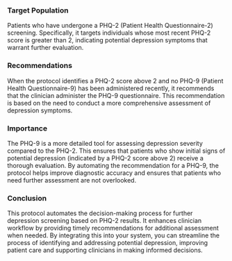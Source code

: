 ### Target Population
Patients who have undergone a PHQ-2 (Patient Health Questionnaire-2) screening. Specifically, it targets individuals whose most recent PHQ-2 score is greater than 2, indicating potential depression symptoms that warrant further evaluation.

### Recommendations
When the protocol identifies a PHQ-2 score above 2 and no PHQ-9 (Patient Health Questionnaire-9) has been administered recently, it recommends that the clinician administer the PHQ-9 questionnaire. This recommendation is based on the need to conduct a more comprehensive assessment of depression symptoms.

### Importance
The PHQ-9 is a more detailed tool for assessing depression severity compared to the PHQ-2. This ensures that patients who show initial signs of potential depression (indicated by a PHQ-2 score above 2) receive a thorough evaluation. By automating the recommendation for a PHQ-9, the protocol helps improve diagnostic accuracy and ensures that patients who need further assessment are not overlooked.

### Conclusion
This protocol automates the decision-making process for further depression screening based on PHQ-2 results. It enhances clinician workflow by providing timely recommendations for additional assessment when needed. By integrating this into your system, you can streamline the process of identifying and addressing potential depression, improving patient care and supporting clinicians in making informed decisions.